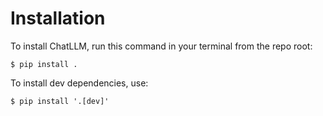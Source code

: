 # Installation

To install ChatLLM, run this command in your
terminal from the repo root:

``` console
$ pip install .
```

To install dev dependencies, use:

``` console
$ pip install '.[dev]'
```
